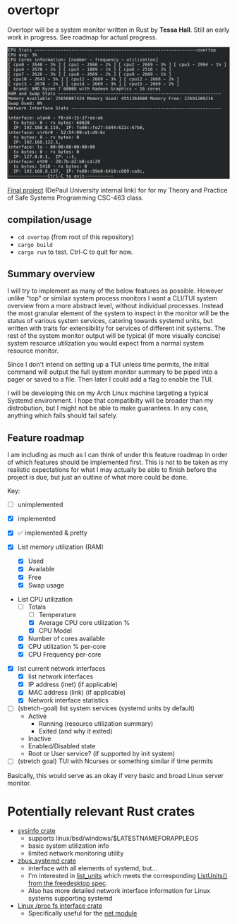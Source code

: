 # overtopr
Overtopr will be a system monitor written in Rust by **Tessa Hall**. Still an early work in progress. See roadmap for actual progress.

![Work in progress screenshot](early-wip.png)

[Final project](https://fpl.cs.depaul.edu/cpitcher/courses/csc363/worksheets/project.html) (DePaul University internal link) for for my Theory and Practice of Safe Systems Programming CSC-463 class.

## compilation/usage

- `cd overtop` (from root of this repository)
- `cargo build`
- `cargo run` to test. Ctrl-C to quit for now.

## Summary overview

I will try to implement as many of the below features as possible. However unlike "top" or similair system process monitors I want a CLI/TUI system overview from a more abstract level, without individual processes. Instead the most granular element of the system to inspect in the monitor will be the status of various system services, catering towards systemd units, but written with traits for extensibility for services of different init systems. The rest of the system monitor output will be typical (if more visually concise) system resource utilization you would expect from a normal system resource monitor.

Since I don't intend on setting up a TUI unless time permits, the initial command will output the full system monitor summary to be piped into a pager or saved to a file. Then later I could add a flag to enable the TUI.

I will be developing this on my Arch Linux machine targeting a typical Systemd environment. I hope that compatibilty will be broader than my distrobution, but I might not be able to make guarantees. In any case, anything which fails should fail safely.

## Feature roadmap
I am including as much as I can think of under this feature roadmap in order of which features should be implemented first. This is not to be taken as my realistic expectations for what I may actually be able to finish before the project is due, but just an outline of what more could be done.

Key:
- [ ] unimplemented
- [x] implemented
- [x] :white_check_mark: implemented & pretty

- [x] List memory utilization (RAM)
  - [x] Used
  - [x] Available
  - [x] Free
  - [x] Swap usage
- List CPU utilization
  - [ ] Totals
	- [ ] Temperature
	- [x] Average CPU core utilization %
	- [x] CPU Model
  - [x] Number of cores available
  - [x] CPU utilization % per-core
  - [x] CPU Frequency per-core
- [x] list current network interfaces
  - [x] list network interfaces
  - [x] IP address (inet) (if applicable)
  - [x] MAC address (link) (if applicable)
  - [x] Network interface statistics
- [ ] (stretch-goal) list system services (systemd units by default)
  - Active
	- Running (resource utilization summary)
	- Exited (and why it exited)
  - Inactive
  - Enabled/Disabled state
  - Root or User service? (if supported by init system)
- [ ] (stretch goal) TUI with Ncurses or something similar if time permits

Basically, this would serve as an okay if very basic and broad Linux server monitor.

# Potentially relevant Rust crates

- [sysinfo crate](https://doc.cuprate.org/sysinfo/index.html)
  - supports linux/bsd/windows/$LATESTNAMEFORAPPLEOS
  - basic system utilization info
  - limited network monitoring utility
- [zbus_systemd crate](https://docs.rs/zbus_systemd/latest/zbus_systemd/)
  - interface with all elements of systemd, but...
  - I'm interested in [list_units](https://docs.rs/zbus_systemd/latest/zbus_systemd/systemd1/struct.ManagerProxy.html#method.list_units) which meets the corresponding [ListUnits() from the freedesktop spec](https://www.freedesktop.org/software/systemd/man/latest/org.freedesktop.systemd1.html#ListUnits()).
  - Also has more detailed network interface information for Linux systems supporting systemd
- [Linux /proc fs interface crate](https://docs.rs/procfs/latest/procfs/index.html)
  - Specifically useful for the [net module](https://docs.rs/procfs/latest/procfs/net/index.html)
